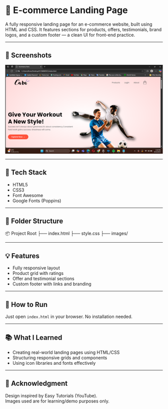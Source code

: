 # 🛒 E-commerce Landing Page

A fully responsive landing page for an e-commerce website, built using HTML and CSS. It features sections for products, offers, testimonials, brand logos, and a custom footer — a clean UI for front-end practice.

---

## 📸 Screenshots

![Landing Page Preview](Landing%20Page%20Preview.png)

---

## 🔧 Tech Stack

- HTML5  
- CSS3  
- Font Awesome  
- Google Fonts (Poppins)

---

## 📁 Folder Structure

📦 Project Root
├── index.html
├── style.css
├── images/


---

## 💡 Features

- Fully responsive layout
- Product grid with ratings
- Offer and testimonial sections
- Custom footer with links and branding

---

## 🚀 How to Run

Just open `index.html` in your browser. No installation needed.

---

## 📚 What I Learned

- Creating real-world landing pages using HTML/CSS  
- Structuring responsive grids and components  
- Using icon libraries and fonts effectively  

---

## 🙏 Acknowledgment

Design inspired by Easy Tutorials (YouTube).  
Images used are for learning/demo purposes only.


